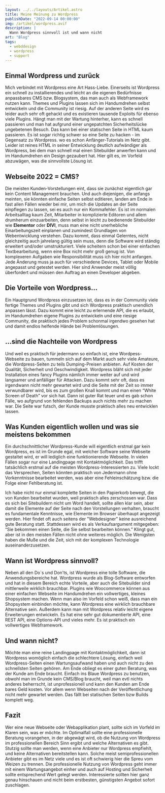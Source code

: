 ```yaml
---
layout: ../../layouts/Artikel.astro
title: Meine Meinung zu Wordpress
publishDate: "2022-09-14 00:00:00"
img: /artikel/wordpress.avif
description: |
  Wann Wordpress sinnvoll ist und wann nicht
art: "Blog"  
tags:
  - webddesign
  - wordpress
  - support
---
```

## Einmal Wordpress und zurück
Mich verbindet mit Wordpress eine Art Hass-Liebe. Einerseits ist Wordpress ein schnell zu installierendes und leicht an die eigenen Bedürfnisse anpassbares CMS bzw. Blogsystem, das man auch als Webframework nutzen kann. Themes und Plugins lassen sich im Handumdrehen selbst entwickeln und die Community ist riesig.
Auf der anderen Seite wird es leider auch sehr oft gehackt und es existieren tausende Exploits für ebenso viele Plugins. Hängt man mit der Wartung hinterher, kann es schnell passieren und man hat aufgrund einer ungepatchten Sicherheitslücke ungebetenen Besuch. Das kann bei einer statischen Seite in HTML kaum passieren. Es ist sogar richtig schwer so eine Seite  zu hacken - im Gegensatz zu Wordpress. wo es schon Anfänger-Tutorials im Netz gibt. Leider ist reines HTML in seiner Entwicklung deutlich aufwändiger als Wordpress, bei dem man schnell mal einen Sitebuilder anwerfen kann und im Handumdrehen ein Design gezaubert hat.
Hier gilt es, im Vorfeld abzuwägen, was die sinnvollste Lösung ist.

## Webseite 2022 = CMS?
Die meisten Kunden-Vorstellungen eint, dass sie zunächst eigentlich gar kein Content Management brauchen. Und auch diejenigen, die anfangs meinten, sie könnten einfache Seiten selbst editieren, landen am Ende in fast allen Fällen wieder bei mir, um mich die Updates an der Seite einpflegen zu lassen, sei es auch nur ein Kommafehler. Es ist im normalen Arbeitsalltag kaum Zeit, Mitarbeiter  in komplizierte Editoren und allem drumherum einzuarbeiten, denn selbst in leicht zu bedienende Sitebuilder wie **Elementor** oder **DIVI**, muss man eine nicht unerhebliche Einarbeitungszeit einplanen und zumindest Grundlagen von Webentwicklung verstehen. Dazu kommt, dass einmal Gelerntes, nicht gleichzeitig auch jahrelang gültig sein muss, denn die Software wird ständig erweitert und/oder umstrukturiert. Viele scheitern schon bei einer einfachen Textbearbeitung, wenn eine Box nicht mehr groß genug ist. Von komplexeren Aufgaben wie Responsibilität muss ich hier nicht anfangen. Jede Änderung muss ja auch für verschiedene Devices, Tablet oder Mobile angepasst und getestet werden. Hier sind Anwender meist völlig überfordert und müssen den Auftrag an einen Developer abgeben.

## Die Vorteile von Wordpress…
Ein Hauptgrund Wordpress einzusetzen ist, dass es in der Community viele fertige Themes und Plugins gibt und sich Wordpress praktisch unendlich anpassen lässt. Dazu kommt eine leicht zu erlernende API, die es erlaubt, im Handumdrehen eigene Plugins zu entwickeln und eine riesige Community, die praktisch jedes Problem schonmal irgendwo gesehen hat und damit endlos helfende Hände bei Problemlösungen.

## …sind die Nachteile von Wordpress
Und weil es praktisch für jedermann so einfach ist, eine Wordpess-Webseite zu bauen, tummeln sich auf dem Markt  auch sehr viele Amateure, die Wordpress-Seiten zu teils Dumping-Preisen anbieten. Auf Kosten der Qualität, Sicherheit und Geschwindigkeit. Wordpress bläht sich mit jeder Installation eines fancy Plugins nämlich immer weiter auf und wird langsamer und anfälliger für Attacken. Dazu kommt sehr oft, dass es irgendwann nicht mehr gewartet wird und die Seite mit der Zeit so immer verwundbarer wird, bis es zum großen Knall kommt und man einen “White Screen of Death” vor sich hat. Dann ist guter Rat teuer und es gab schon Fälle, wo aufgrund von fehlenden Backups auch nichts mehr zu machen war. Die Seite war futsch, der Kunde musste praktisch alles neu entwicklen lassen.


## Was Kunden eigentlich wollen und was sie meistens bekommen
Ein durchschnittlicher Wordpress-Kunde will eigentlich erstmal gar kein Wordpress, es ist im Grunde egal, mit welcher Software seine Webseite gestaltet wird, er will lediglich eine funktionierende Webseite. In vielen Fällen sogar nur eine Landingpage mit Kontaktmöglichkeit. Das trifft tatsächlich erstmal auf die meisten Wordpress-Interessierten zu. Viele lockt das Versprechen, Seiten könnten praktisch von Jedermann ohne Vorkenntnisse bearbeitet werden, was aber eine Fehleinschätzung bzw. die Folge einer Fehlberatung ist.

Ich habe nicht nur einmal komplette Seiten in den Papierkorb bewegt, die von Kunden bearbeitet wurden, weil praktisch alles zerschossen war. Dass es sich bei Sitebuildern nicht um Word handelt, sollte allen klar sein, aber damit die Elemente auf der Seite nach den Vorstellungen verhalten, braucht es  fundamentale Kenntnisse, wie Elemente im Browser überhaupt angezeigt werden. Hier findet oft auch seitens der "Webdesigner" keine ausreichend gute Beratung statt. Stattdessen wird es als Verkaufsargument mitgegeben: “Sie bekommen einen Seite, die Sie selbst bearbeiten können.”  Klingt gut, aber ist in den meisten Fällen nicht ohne weiteres möglich. Die Wenigsten haben die Muße und die Zeit, sich mit der komplexen Technologie auseinanderzusetzen.

 
## Wann ist Wordpress sinnvoll?
Neben all den Do`s und Don'ts, ist Wordpress eine tolle Software, die Anwendungsbereiche hat. Wordpress wurde als Blog-Software entworfen und hat in diesem Bereich echte Vorteile, aber auch die Sitebuilder sind mittlerweile wirklich brauchbar. Plugins wie Woocommerce können aus einer einfachen Webseite im Handumdrehen ein vollwertiges, kleines Shopsystem machen. Wenn man also im Vorfeld schon weiß, dass man ein Shopsystem einbinden möchte, kann Wordpress eine wirklich brauchbare Alternative sein. Außerdem kann man mit Wordpress relativ leicht eigene Erweiterungen entwickeln. Es hat eine sehr gut dokumentierte API, eine REST API, eine Options-API und vieles mehr. Es ist praktisch ein vollwertiges Webframework.



## Und wann nicht?
Möchte man eine reine Landingpage mit Kontaktmöglichkeit, dann ist Wordpress womöglich einfach die schlechtere Lösung, einfach weil Wordpress-Seiten einen Wartungsaufwand haben und  auch nicht zu den schnellsten Seiten gehören. Am Ende obliegt es einer guten Beratung, was der Kunde am Ende braucht. Einfach ins Blaue Wordpress zu benutzen, obwohl man im Grunde kein CMS/Blog braucht, weil man evtl nichts anderes beherrscht, ist unprofessionell und kann den Kunden am Ende bares Geld kosten. Vor allem wenn Webseiten nach der Veröffentlichung nicht mehr gewartet werden. Das fällt bei statischen Seiten bzw Builds komplett weg.


## Fazit
Wer eine neue Webseite oder Webapplikation plant, sollte sich im Vorfeld im Klaren sein, was er möchte. Im Optimalfall sollte eine professionelle Beratung vorangehen, in der abgewägt wird, ob die Nutzung von Wordpress im professionellen Bereich Sinn ergibt und welche Alternativen es gibt. Stutzig sollte man werden, wenn eine Anbieter nur Wordpress empfiehlt, und keine Alternativen bereitstellen kann. Solche meist semiprofessionellen Anbieter gibt es im Netz viele und es ist oft schwierig hier die Spreu vom Weizen zu trennen. 
Die professionelle Nutzung von Wordpress geht immer mit einem Wartungsangebot einher und auch auf Hosting und Sicherheit sollte entsprechend Wert gelegt werden. Interessierte sollten hier ganz genau hinschauen und nicht beim erstbesten, günstigsten Angebot sofort zuschlagen.
